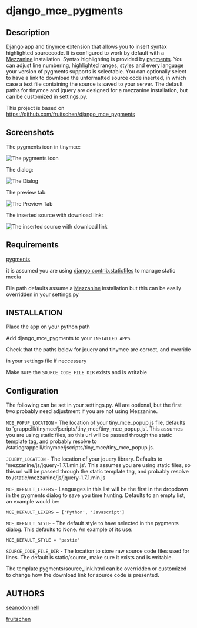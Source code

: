 # django_mce_pygments

## Description

[Django](http://www.djangoproject.com) app and [tinymce](http://www.tinymce.com/) extension that allows you to insert syntax highlighted sourcecode. It is configured to work by default with a [Mezzanine](https://github.com/stephenmcd/mezzanine) installation. Syntax highlighting is provided by [pygments](http://pygments.org/). You can adjust line numbering, highlighted ranges, styles and every language your version of pygments supports is selectable. You can optionally select to have a link to download the unformatted source code inserted, in which case a text file containing the source is saved to your server. The default paths for tinymce and jquery are designed for a mezzanine installation, but can be customized in settings.py.

This project is based on https://github.com/fruitschen/django_mce_pygments

## Screenshots

The pygments icon in tinymce:

![The pygments icon](https://raw.github.com/seanodonnell/django_mce_pygments/master/screenshots/django_mce_pygments_1.png)

The dialog:

![The Dialog](https://raw.github.com/seanodonnell/django_mce_pygments/master/screenshots/django_mce_pygments_2.png)

The preview tab:

![The Preview Tab](https://raw.github.com/seanodonnell/django_mce_pygments/master/screenshots/django_mce_pygments_3.png)

The inserted source with download link:

![The inserted source with download link](https://raw.github.com/seanodonnell/django_mce_pygments/master/screenshots/django_mce_pygments_4.png)

## Requirements

[pygments](http://pygments.org/)

it is assumed you are using [django.contrib.staticfiles](https://docs.djangoproject.com/en/dev/howto/static-files/) to manage static media

File path defaults assume a [Mezzanine](https://github.com/stephenmcd/mezzanine) installation but this can be easily overridden in your settings.py

## INSTALLATION

Place the app on your python path

Add django_mce_pygments to your ```INSTALLED APPS```

Check that the paths below for jquery and tinymce are correct, and override

in your settings file if neccessary

Make sure the ```SOURCE_CODE_FILE_DIR``` exists and is writable

## Configuration

The following can be set in your settings.py. All are optional, but the first two probably need adjustment if you are not using Mezzanine.

```MCE_POPUP_LOCATION``` - The location of your tiny_mce_popup.js file, defaults to  'grappelli/tinymce/jscripts/tiny_mce/tiny_mce_popup.js'. This assumes you are using static files, so this url will be passed through the static template tag, and probably resolve to /staticgrappelli/tinymce/jscripts/tiny_mce/tiny_mce_popup.js.

```JQUERY_LOCATION``` - The location of your jquery library. Defaults to 'mezzanine/js/jquery-1.7.1.min.js'. This assumes you are using static files, so this url will be passed through the static template tag, and probably resolve to /static/mezzanine/js/jquery-1.7.1.min.js 

```MCE_DEFAULT_LEXERS``` - Languages in this list will be the first in the dropdown in the pygments dialog to save you time hunting. Defaults to an empty list, an example would be:

    MCE_DEFAULT_LEXERS = ['Python', 'Javascript']
 
```MCE_DEFAULT_STYLE``` - The default style to have selected in the pygments dialog. This defaults to None. An example of its use:

    MCE_DEFAULT_STYLE = 'pastie'

```SOURCE_CODE_FILE_DIR``` - The location to store raw source code files used for lines.  The default is static/source, make sure it exists and is writable.


The template pygments/source_link.html can be overridden or customized to change how the download link for source code is presented.

## AUTHORS

[seanodonnell](https://github.com/seanodonnell/)

[fruitschen](https://github.com/fruitschen/)

